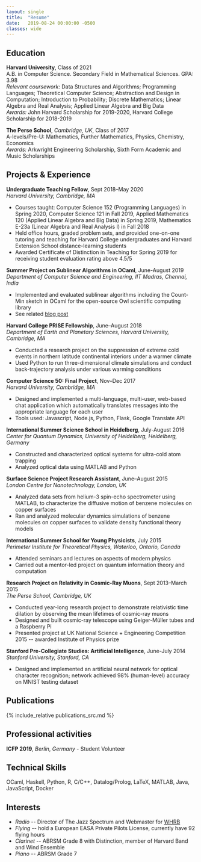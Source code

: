 ```yaml
---
layout: single
title:  "Resume"
date:   2019-08-24 00:00:00 -0500
classes: wide
---
```


## Education

**Harvard University**, Class of 2021  
A.B. in Computer Science.  Secondary Field in Mathematical Sciences. GPA: 3.98  
*Relevant coursework:* Data Structures and Algorithms; Programming Languages; Theoretical Computer Science; Abstraction and Design in Computation; Introduction to Probability; Discrete Mathematics; Linear Algebra and Real Analysis; Applied Linear Algebra and Big Data  
*Awards:* John Harvard Scholarship for 2019-2020, Harvard College Scholarship for 2018-2019

**The Perse School**, *Cambridge, UK*, Class of 2017   
A-levels/Pre-U: Mathematics, Further Mathematics, Physics, Chemistry, Economics  
*Awards:* Arkwright Engineering Scholarship, Sixth Form Academic and
Music Scholarships

## Projects & Experience

**Undergraduate Teaching Fellow**, Sept 2018–May 2020    
*Harvard University, Cambridge, MA*  
-   Courses taught: Computer Science 152 (Programming Languages) in Spring 2020, Computer Science 121 in Fall 2019,  Applied Mathematics 120 (Applied Linear Algebra and Big Data) in Spring 2019, Mathematics E-23a (Linear Algebra and Real Analysis I) in Fall 2018
-   Held office hours, graded problem sets, and provided one-on-one tutoring and teaching for Harvard College undergraduates and Harvard Extension School distance-learning students
-   Awarded Certificate of Distinction in Teaching for Spring 2019 for receiving student evaluation rating above 4.5/5

**Summer Project on Sublinear Algorithms in OCaml**, June-August 2019    
*Department of Computer Science and Engineering, IIT Madras, Chennai, India*  
-   Implemented and evaluated sublinear algorithms including the Count-Min sketch in OCaml for the open-source Owl scientific computing library
-   See related [blog post](/ocaml/owl/count-min-sketch/sublinear-algorithms/countmin-sketch/)

**Harvard College PRISE Fellowship**, June–August 2018    
*Department of Earth and Planetary Sciences, Harvard University, Cambridge, MA*  
-   Conducted a research project on the suppression of extreme cold events in northern latitude continental interiors under a warmer climate
-   Used Python to run three-dimensional climate simulations and conduct back-trajectory analysis under various warming conditions

**Computer Science 50: Final Project**, Nov–Dec 2017    
*Harvard University, Cambridge, MA*  
-   Designed and implemented a multi-language, multi-user, web-based chat application which automatically translates messages into the appropriate language for each user
-   Tools used: Javascript, Node.js, Python, Flask, Google Translate API

**International Summer Science School in Heidelberg**, July-August 2016 
*Center for Quantum Dynamics, University of Heidelberg, Heidelberg, Germany*  
-   Constructed and characterized optical systems for ultra-cold atom trapping
-   Analyzed optical data using MATLAB and Python

**Surface Science Project Research Assistant**, June–August 2015      
*London Centre for Nanotechnology, London, UK*  
-   Analyzed data sets from helium-3 spin-echo spectrometer using MATLAB, to characterize the diffusive motion of benzene molecules on copper surfaces
-   Ran and analyzed molecular dynamics simulations of benzene molecules on copper surfaces to validate density functional theory models

**International Summer School for Young Physicists**, July 2015  
*Perimeter Institute for Theoretical Physics, Waterloo, Ontario, Canada*  
-   Attended seminars and lectures on aspects of modern physics
-   Carried out a mentor-led project on quantum information theory and computation

**Research Project on Relativity in Cosmic-Ray Muons**, Sept 2013–March 2015  
*The Perse School, Cambridge, UK*  
-   Conducted year-long research project to demonstrate relativistic time dilation by observing the mean lifetimes of cosmic-ray muons
-   Designed and built cosmic-ray telescope using Geiger-Müller tubes and a Raspberry Pi
-   Presented project at UK National Science + Engineering Competition 2015 -- awarded Institute of Physics prize

**Stanford Pre-Collegiate Studies: Artificial Intelligence**, June-July 2014  
*Stanford University, Stanford, CA*  
-   Designed and implemented an artificial neural network for optical character recognition; network achieved 98% (human-level) accuracy on MNIST testing dataset

## Publications

{% include_relative publications_src.md %}

## Professional activities

**ICFP 2019**, *Berlin*, *Germany* - Student Volunteer

## Technical Skills

OCaml, Haskell, Python, R, C/C++, Datalog/Prolog, LaTeX, MATLAB, Java,
JavaScript, Docker

## Interests
-   *Radio* -- Director of The Jazz Spectrum and Webmaster for [WHRB](https://whrb.org)
-   *Flying* -- hold a European EASA Private Pilots License, currently have 92 flying hours
-   *Clarinet* -- ABRSM Grade 8 with Distinction, member of Harvard Band and Wind Ensemble
-   *Piano* -- ABRSM Grade 7
